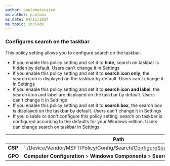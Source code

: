 ```yaml
---
author: paolomatarazzo
ms.author: paoloma
ms.date: 04/11/2024
ms.topic: include
---
```


### Configures search on the taskbar

This policy setting allows you to configure search on the taskbar.

- If you enable this policy setting and set it to **hide**, search on taskbar is hidden by default. Users can't change it in Settings
- If you enable this policy setting and set it to **search icon only**, the search icon is displayed on the taskbar by default. Users can't change it in Settings
- If you enable this policy setting and set it to **search icon and label**, the search icon and label are displayed on the taskbar by default. Users can't change it in Settings
- If you enable this policy setting and set it to **search box**, the search box is displayed on the taskbar by default. Users can't change it in Settings
- If you disable or don't configure this policy setting, search on taskbar is configured according to the defaults for your Windows edition. Users can change search on taskbar in Settings

|  | Path |
|--|--|
| **CSP** | `./Device/Vendor/MSFT/Policy/Config/Search/[ConfigureSearchOnTaskbarMode](/windows/client-management/mdm/policy-csp-search#configuresearchontaskbarmode) |
| **GPO** | **Computer Configuration**  > **Windows Components** > **Search** |
